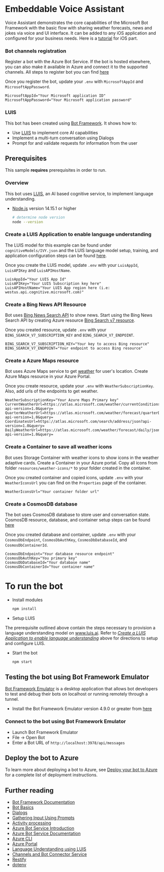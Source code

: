 # Embeddable Voice Assistant

Voice Assistant demonstrates the core capabilities of the Microsoft Bot Framework with the basic flow with sharing weather forecasts, news and jokes via voice and UI interface. It can be added to any iOS application and configured for your business needs. Here is a [tutorial](/ios-voice-assistant/-/blob/main/README.md) for iOS part.

### Bot channels registration

Register a bot with the Azure Bot Service. If the bot is hosted elsewhere, you can also make it available in Azure and connect it to the supported channels. All steps to register bot you can find [here](https://docs.microsoft.com/en-us/azure/bot-service/bot-service-quickstart-registration?view=azure-bot-service-4.0)

Once you register the bot, update your `.env` with `MicrosoftAppId` and `MicrosoftAppPassword`.

```text
MicrosoftAppId="Your Microsoft application ID"
MicrosoftAppPassword="Your Microsoft application password"
```
### LUIS

This bot has been created using [Bot Framework](https://dev.botframework.com). It shows how to:

- Use [LUIS](https://www.luis.ai) to implement core AI capabilities
- Implement a multi-turn conversation using Dialogs
- Prompt for and validate requests for information from the user

## Prerequisites

This sample **requires** prerequisites in order to run.

### Overview

This bot uses [LUIS](https://www.luis.ai), an AI based cognitive service, to implement language understanding.

- [Node.js](https://nodejs.org) version 14.15.1 or higher

    ```bash
    # determine node version
    node --version
    ```

### Create a LUIS Application to enable language understanding

The LUIS model for this example can be found under `cognitiveModels/IVY.json` and the LUIS language model setup, training, and application configuration steps can be found [here](https://docs.microsoft.com/en-us/azure/bot-service/bot-builder-howto-v4-luis?view=azure-bot-service-4.0&tabs=javascript).

Once you create the LUIS model, update `.env` with your `LuisAppId`, `LuisAPIKey` and `LuisAPIHostName`.

```text
LuisAppId="Your LUIS App Id"
LuisAPIKey="Your LUIS Subscription key here"
LuisAPIHostName="Your LUIS App region here (i.e: westus.api.cognitive.microsoft.com)"
```

### Create a Bing News API Resource

Bot uses [Bing News Search API](https://docs.microsoft.com/en-us/azure/cognitive-services/bing-news-search/quickstarts/client-libraries?pivots=programming-language-javascript) to show news. Start using the Bing News Search API by creating Azure resource [Bing Search v7 resource](https://ms.portal.azure.com/#create/Microsoft.CognitiveServicesBingSearch-v7).

Once you created resource, update `.env` with your `BING_SEARCH_V7_SUBSCRIPTION_KEY` and `BING_SEARCH_V7_ENDPOINT`.

```text
BING_SEARCH_V7_SUBSCRIPTION_KEY="Your key to access Bing resource"
BING_SEARCH_V7_ENDPOINT="Your endpoint to access Bing resource"
```

### Create a Azure Maps resource

Bot uses Azure Maps service to get [weather](https://docs.microsoft.com/en-us/rest/api/maps/weather) for user's location. Create Azure Maps resource in your Azure Portal.

Once you create resource, update your `.env` with `WeatherSubscriptionKey`. Also, add urls of the endpoints to get weather.

```text
WeatherSubscriptionKey="Your Azure Maps Primary key"
CurrentWeatherUrl=https://atlas.microsoft.com/weather/currentConditions/json?api-version=1.0&query=
QuarterWeatherUrl=https://atlas.microsoft.com/weather/forecast/quarterDay/json?api-version=1.0&query=
CoordinatesUrl=https://atlas.microsoft.com/search/address/json?api-version=1.0&query=
DailyWeatherUrl=https://atlas.microsoft.com/weather/forecast/daily/json?api-version=1.0&query=
```

### Create a Container to save all weather icons

Bot uses Storage Container with weather icons to show icons in the weather adaptive cards. Create a Container in your Azure portal. Copy all icons from folder `resources/weather-icons/*` to your folder created in the container.

Once you created container and copied icons, update `.env` with your `WeatherIconsUrl` you can find on the `Properties` page of the container.

```text
WeatherIconsUrl="Your container folder url"
```

### Create a CosmosDB database

The bot uses CosmosDB database to store user and conversation state. CosmosDB resource, database, and container setup steps can be found [here](https://docs.microsoft.com/en-us/azure/bot-service/bot-builder-howto-v4-storage?view=azure-bot-service-4.0&tabs=javascript#using-cosmos-db)

Once you created database and container, update `.env` with your `CosmosDbEndpoint`, `CosmosDbAuthKey`, `CosmosDbDatabaseId`, and `CosmosDbContainerId`.

```text
CosmosDbEndpoint="Your database resource endpoint"
CosmosDbAuthKey="You primary key"
CosmosDbDatabaseId="Your database name"
CosmosDbContainerId="Your container name"
```

# To run the bot

- Install modules

    ```bash
    npm install
    ```
- Setup LUIS

The prerequisite outlined above contain the steps necessary to provision a language understanding model on www.luis.ai.  Refer to _[Create a LUIS Application to enable language understanding](https://lab.mocintra.com/oleksandr.afanasiev/backend-voice-assistant#create-a-luis-application-to-enable-language-understanding)_ above for directions to setup and configure LUIS.

- Start the bot

    ```bash
    npm start
    ```
## Testing the bot using Bot Framework Emulator

[Bot Framework Emulator](https://github.com/microsoft/botframework-emulator) is a desktop application that allows bot developers to test and debug their bots on localhost or running remotely through a tunnel.

- Install the Bot Framework Emulator version 4.9.0 or greater from [here](https://github.com/Microsoft/BotFramework-Emulator/releases)

### Connect to the bot using Bot Framework Emulator

- Launch Bot Framework Emulator
- File -> Open Bot
- Enter a Bot URL of `http://localhost:3978/api/messages`

## Deploy the bot to Azure

To learn more about deploying a bot to Azure, see [Deploy your bot to Azure](https://aka.ms/azuredeployment) for a complete list of deployment instructions.


## Further reading

- [Bot Framework Documentation](https://docs.botframework.com)
- [Bot Basics](https://docs.microsoft.com/azure/bot-service/bot-builder-basics?view=azure-bot-service-4.0)
- [Dialogs](https://docs.microsoft.com/en-us/azure/bot-service/bot-builder-concept-dialog?view=azure-bot-service-4.0)
- [Gathering Input Using Prompts](https://docs.microsoft.com/en-us/azure/bot-service/bot-builder-prompts?view=azure-bot-service-4.0)
- [Activity processing](https://docs.microsoft.com/en-us/azure/bot-service/bot-builder-concept-activity-processing?view=azure-bot-service-4.0)
- [Azure Bot Service Introduction](https://docs.microsoft.com/azure/bot-service/bot-service-overview-introduction?view=azure-bot-service-4.0)
- [Azure Bot Service Documentation](https://docs.microsoft.com/azure/bot-service/?view=azure-bot-service-4.0)
- [Azure CLI](https://docs.microsoft.com/cli/azure/?view=azure-cli-latest)
- [Azure Portal](https://portal.azure.com)
- [Language Understanding using LUIS](https://docs.microsoft.com/en-us/azure/cognitive-services/luis/)
- [Channels and Bot Connector Service](https://docs.microsoft.com/en-us/azure/bot-service/bot-concepts?view=azure-bot-service-4.0)
- [Restify](https://www.npmjs.com/package/restify)
- [dotenv](https://www.npmjs.com/package/dotenv)
